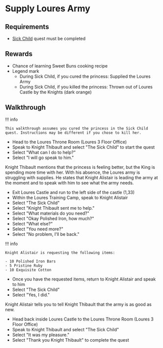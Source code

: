 # Supply Loures Army

## Requirements

- [Sick Child](../circle_2/sick_child.md) quest must be completed

## Rewards

- Chance of learning Sweet Buns cooking recipe
- Legend mark
    - During Sick Child, if you cured the princess: Supplied the Loures Army
    - During Sick Child, if you killed the princess: Thrown out of Loures Castle by the Knights (dark orange)

## Walkthrough

!!! info

    This walkthrough assumes you cured the princess in the Sick Child quest. Instructions may be different if you chose to kill her.

- Head to the Loures Throne Room (Loures 3 Floor Office)
- Speak to Knight Thibault and select "The Sick Child" to start the quest
- Select "What can I do to help?"
- Select "I will go speak to him."

Knight Thibault mentions that the princess is feeling better, but the King is spending more time with her. With his absence, the Loures army is struggling with supplies. He states that Knight Alistair is leading the army at the moment and to speak with him to see what the army needs.

- Exit Loures Castle and run to the left side of the castle (1,33)
- Within the Loures Training Camp, speak to Knight Alistair
- Select "The Sick Child"
- Select "Knight Thibault sent me to help."
- Select "What materials do you need?"
- Select "Okay Polished Iron, how much?"
- Select "What else?"
- Select "You need more?"
- Select "No problem, I'll be back."

!!! info

    Knight Alistair is requesting the following items:

    - 10 Polished Iron Bars
    - 5 Pristine Ruby
    - 10 Exquisite Cotton

- Once you have the requested items, return to Knight Alistair and speak to him
- Select "The Sick Child"
- Select "Yes, I did."

Knight Alistair tells you to tell Knight Thibault that the army is as good as new.

- Head back inside Loures Castle to the Loures Throne Room (Loures 3 Floor Office)
- Speak to Knight Thibault and select "The Sick Child"
- Select "It was my pleasure."
- Select "Thank you Knight Thibault" to complete the quest
